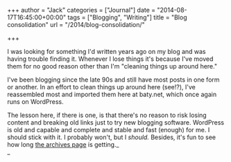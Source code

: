 +++
author = "Jack"
categories = ["Journal"]
date = "2014-08-17T16:45:00+00:00"
tags = ["Blogging", "Writing"]
title = "Blog consolidation"
url = "/2014/blog-consolidation/"

+++

<div>
</div>

<div>
</div>

<div>
</div>

<div>
</div>

I was looking for something I'd written years ago on my blog and was having trouble finding it. Whenever I lose things it's because I've moved them for no good reason other than I'm "cleaning things up around here."

I've been blogging since the late 90s and still have most posts in one form or another. In an effort to clean things up around here (see!?), I've reassembled most and imported them here at baty.net, which once again runs on WordPress.

The lesson here, if there is one, is that there's no reason to risk losing content and breaking old links just to try new blogging software. WordPress is old and capable and complete and stable and fast (enough) for me. I should stick with it. I probably won't, but I _should._ Besides, it's fun to see how long [the archives page][1] is getting._  
_

 [1]: https://www.baty.net/archives/ ""